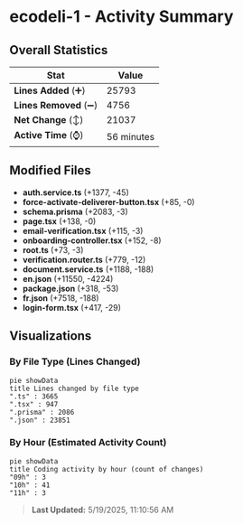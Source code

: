 # ecodeli-1 - Activity Summary 

## Overall Statistics

| Stat                   | Value                                                             |
| ---------------------- | ----------------------------------------------------------------- |
| **Lines Added** (➕)   | 25793                                          |
| **Lines Removed** (➖) | 4756                                        |
| **Net Change** (↕)    | 21037                |
| **Active Time** (⌚)   | 56 minutes |


## Modified Files
- **auth.service.ts** (+1377, -45)
- **force-activate-deliverer-button.tsx** (+85, -0)
- **schema.prisma** (+2083, -3)
- **page.tsx** (+138, -0)
- **email-verification.tsx** (+115, -3)
- **onboarding-controller.tsx** (+152, -8)
- **root.ts** (+73, -3)
- **verification.router.ts** (+779, -12)
- **document.service.ts** (+1188, -188)
- **en.json** (+11550, -4224)
- **package.json** (+318, -53)
- **fr.json** (+7518, -188)
- **login-form.tsx** (+417, -29)

## Visualizations

### By File Type (Lines Changed)

```mermaid
pie showData
title Lines changed by file type
".ts" : 3665
".tsx" : 947
".prisma" : 2086
".json" : 23851
```

### By Hour (Estimated Activity Count)

```mermaid
pie showData
title Coding activity by hour (count of changes)
"09h" : 3
"10h" : 41
"11h" : 3
```


> **Last Updated:** 5/19/2025, 11:10:56 AM